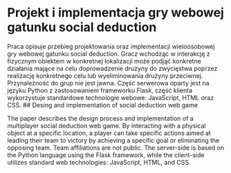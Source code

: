 
# Projekt i implementacja gry webowej gatunku social deduction

Praca opisuje przebieg projektowania oraz implementacji wieloosobowej gry webowej gatunku social deduction. Gracz wchodząc w interakcję z fizycznym obiektem w konkretnej lokalizacji może podjąć konkretne działania mające na celu doprowadzenie drużyny do zwycięstwa poprzez realizację konkretnego celu lub wyeliminowania drużyny przeciwnej. Przynależność do grup nie jest jawna. Część serwerowa oparty jest na języku Python z zastosowaniem frameworku Flask, część klienta wykorzystuje standardowe technologie webowe: JavaScript, HTML oraz CSS.
﻿## Desing and implementation of social deduction web game
 
The paper describes the design process and implementation of a multiplayer social deduction web game. By interacting with a physical object at a specific location, a player can take specific actions aimed at leading their team to victory by achieving a specific goal or eliminating the opposing team. Team affiliations are not public. The server-side is based on the Python language using the Flask framework, while the client-side utilizes standard web technologies: JavaScript, HTML, and CSS.
